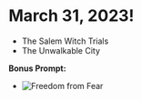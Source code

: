 # March 31, 2023!
- The Salem Witch Trials
- The Unwalkable City

**Bonus Prompt:**
- ![Freedom from Fear](https://upload.wikimedia.org/wikipedia/commons/thumb/e/e2/%22Freedom_from_Fear%22_-_NARA_-_513538.jpg/1195px-%22Freedom_from_Fear%22_-_NARA_-_513538.jpg)
